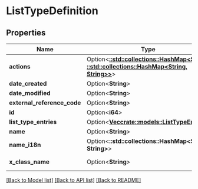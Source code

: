 # ListTypeDefinition

## Properties

Name | Type | Description | Notes
------------ | ------------- | ------------- | -------------
**actions** | Option<[**::std::collections::HashMap<String, ::std::collections::HashMap<String, String>>**](map.md)> |  | [optional][readonly]
**date_created** | Option<**String**> |  | [optional][readonly]
**date_modified** | Option<**String**> |  | [optional][readonly]
**external_reference_code** | Option<**String**> |  | [optional]
**id** | Option<**i64**> |  | [optional][readonly]
**list_type_entries** | Option<[**Vec<crate::models::ListTypeEntry>**](ListTypeEntry.md)> |  | [optional][readonly]
**name** | Option<**String**> |  | [optional]
**name_i18n** | Option<**::std::collections::HashMap<String, String>**> |  | [optional]
**x_class_name** | Option<**String**> |  | [optional][readonly][default to com.liferay.headless.admin.list.type.dto.v1_0.ListTypeDefinition]

[[Back to Model list]](../README.md#documentation-for-models) [[Back to API list]](../README.md#documentation-for-api-endpoints) [[Back to README]](../README.md)


